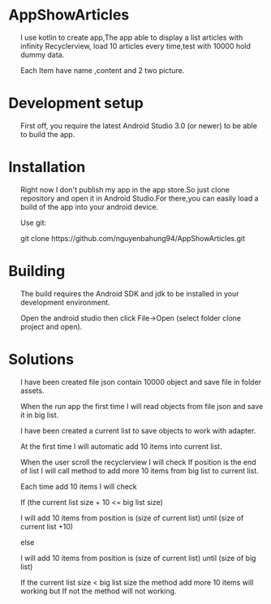# AppShowArticles
<ul>I use kotlin to create app,The app able to display a list articles with infinity Recyclerview, load 10 articles every time,test with 10000 hold dummy data.</ul>
<ul>Each Item have name ,content and 2 two picture.</ul>

# Development setup
<ul>First off, you require the latest Android Studio 3.0 (or newer) to be able to build the app.</ul>

# Installation
<ul>Right now I don't publish my app in the app store.So just clone repository and open it in Android Studio.For there,you can easily load a build of the app into your android device.</ul>
 
<ul>Use git:</ul>
<ul>git clone https://github.com/nguyenbahung94/AppShowArticles.git </ul>

# Building
<ul>The build requires the Android SDK and jdk to be installed in your development environment.</ul>
<ul>Open the android studio then click File->Open (select folder clone project and open).</ul>

# Solutions 
<ul>I have been created file json contain 10000 object and save file in folder assets.</ul>
<ul>When the run app the first time I will read objects from file json and save it in big list.</ul>
<ul>I have been created a current list to save objects to work with adapter.</ul>
<ul>At the first time I will automatic add 10 items into current list.</ul>
<ul>When the user scroll the recyclerview I will check If position is the end of list I will call method to add more 10 items from big list to current list.</ul>
<ul>Each time add 10 items I will check</ul>
         <ul>If (the current list size + 10 <= big list size)</ul>
            <ul> I will add 10 items from position is (size of current list) until (size of current list +10)</ul>
         <ul>else</ul> 
           <ul> I will add 10 items from position is (size of current list) until (size of big list)</ul>
<ul>If the current list size < big list size the method add more 10 items will working but If not the method will not working.</ul>

